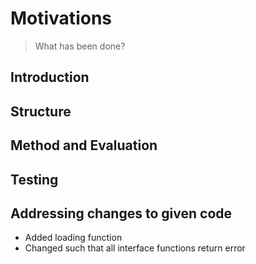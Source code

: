 # Motivations
> What has been done?

## Introduction

## Structure

## Method and Evaluation

## Testing

## Addressing changes to given code

- Added loading function
- Changed such that all interface functions return error
